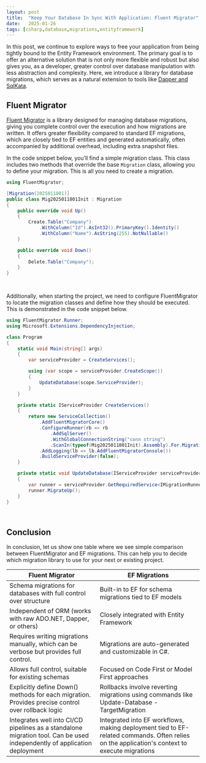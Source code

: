 ```yaml
---
layout: post
title:  "Keep Your Database In Sync With Application: Fluent Migrator"
date:   2025-01-26
tags: [csharp,database,migrations,entityframework]
---
```

In this post, we continue to explore ways to free your application from being tightly bound to the Entity Framework environment. The primary goal is to offer an alternative solution that is not only more flexible and robust but also gives you, as a developer, greater control over database manipulation with less abstraction and complexity. Here, we introduce a library for database migrations, which serves as a natural extension to tools like [Dapper and SqlKata](https://optimalcoder.net/dapper-on-steroids-sqlkata).

## Fluent Migrator

[Fluent Migrator](https://fluentmigrator.github.io/) is a library designed for managing database migrations, giving you complete control over the execution and how migrations are written. It offers greater flexibility compared to standard EF migrations, which are closely tied to EF entities and generated automatically, often accompanied by additional overhead, including extra snapshot files.

In the code snippet below, you’ll find a simple migration class. This class includes two methods that override the base `Migration` class, allowing you to define your migration. This is all you need to create a migration.

  

```csharp
using FluentMigrator;

[Migration(2025011801)]
public class Mig2025011801Init : Migration
{
    public override void Up()
    {
        Create.Table("Company")
            .WithColumn("Id").AsInt32().PrimaryKey().Identity()
            .WithColumn("Name").AsString(255).NotNullable()
    }

    public override void Down()
    {
        Delete.Table("Company");
    }
}

  

```

Additionally, when starting the project, we need to configure FluentMigrator to locate the migration classes and define how they should be executed. This is demonstrated in the code snippet below.

```csharp
using FluentMigrator.Runner;
using Microsoft.Extensions.DependencyInjection;

class Program
{
    static void Main(string[] args)
    {
        var serviceProvider = CreateServices();

        using (var scope = serviceProvider.CreateScope())
        {
            UpdateDatabase(scope.ServiceProvider);
        }
    }

    private static IServiceProvider CreateServices()
    {
        return new ServiceCollection()
            .AddFluentMigratorCore()
            .ConfigureRunner(rb => rb
                .AddSqlServer()
                .WithGlobalConnectionString("conn string")
                .ScanIn(typeof(Mig2025011801Init).Assembly).For.Migrations())
            .AddLogging(lb => lb.AddFluentMigratorConsole())
            .BuildServiceProvider(false);
    }

    private static void UpdateDatabase(IServiceProvider serviceProvider)
    {
        var runner = serviceProvider.GetRequiredService<IMigrationRunner>();
        runner.MigrateUp();
    }
}

  

```

## Conclusion

In conclusion, let us show one table where we see simple comparison between FluentMigrator and EF migrations. This can help you to decide which migration library to use for your next or existing project.

| Fluent Migrator | EF Migrations |
| --- | --- |
| Schema migrations for databases with full control over structure | Built-in to EF for schema migrations tied to EF models |
| Independent of ORM (works with raw ADO.NET, Dapper, or others) | Closely integrated with Entity Framework |
| Requires writing migrations manually, which can be verbose but provides full control. | Migrations are auto-generated and customizable in C#. |
| Allows full control, suitable for existing schemas | Focused on Code First or Model First approaches |
| Explicitly define Down() methods for each migration. Provides precise control over rollback logic | Rollbacks involve reverting migrations using commands like Update-Database -TargetMigration |
| Integrates well into CI/CD pipelines as a standalone migration tool. Can be used independently of application deployment | Integrated into EF workflows, making deployment tied to EF-related commands. Often relies on the application's context to execute migrations |